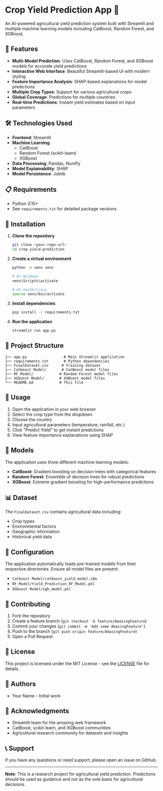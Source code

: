 # Crop Yield Prediction App 🌾

An AI-powered agricultural yield prediction system built with Streamlit and multiple machine learning models including CatBoost, Random Forest, and XGBoost.

## 🚀 Features

- **Multi-Model Prediction**: Uses CatBoost, Random Forest, and XGBoost models for accurate yield predictions
- **Interactive Web Interface**: Beautiful Streamlit-based UI with modern styling
- **Feature Importance Analysis**: SHAP-based explanations for model predictions
- **Multiple Crop Types**: Support for various agricultural crops
- **Global Coverage**: Predictions for multiple countries
- **Real-time Predictions**: Instant yield estimates based on input parameters

## 🛠️ Technologies Used

- **Frontend**: Streamlit
- **Machine Learning**: 
  - CatBoost
  - Random Forest (scikit-learn)
  - XGBoost
- **Data Processing**: Pandas, NumPy
- **Model Explainability**: SHAP
- **Model Persistence**: Joblib

## 📋 Requirements

- Python 3.10+
- See `requirements.txt` for detailed package versions

## 🚀 Installation

1. **Clone the repository**
   ```bash
   git clone <your-repo-url>
   cd crop-yield-prediction
   ```

2. **Create a virtual environment**
   ```bash
   python -m venv venv
   
   # On Windows
   venv\Scripts\activate
   
   # On macOS/Linux
   source venv/bin/activate
   ```

3. **Install dependencies**
   ```bash
   pip install -r requirements.txt
   ```

4. **Run the application**
   ```bash
   streamlit run app.py
   ```

## 📁 Project Structure

```
├── app.py                 # Main Streamlit application
├── requirements.txt       # Python dependencies
├── FinalDataset.csv      # Training dataset
├── Catboost Model/       # CatBoost model files
├── RF_Model/            # Random Forest model files
├── XGboost Model/       # XGBoost model files
└── README.md            # This file
```

## 🎯 Usage

1. Open the application in your web browser
2. Select the crop type from the dropdown
3. Choose the country
4. Input agricultural parameters (temperature, rainfall, etc.)
5. Click "Predict Yield" to get instant predictions
6. View feature importance explanations using SHAP

## 🤖 Models

The application uses three different machine learning models:

- **CatBoost**: Gradient boosting on decision trees with categorical features
- **Random Forest**: Ensemble of decision trees for robust predictions
- **XGBoost**: Extreme gradient boosting for high-performance predictions

## 📊 Dataset

The `FinalDataset.csv` contains agricultural data including:
- Crop types
- Environmental factors
- Geographic information
- Historical yield data

## 🔧 Configuration

The application automatically loads pre-trained models from their respective directories. Ensure all model files are present:
- `Catboost Model/catboost_yield_model.cbm`
- `RF_Model/Yield_Prediction_RF_Model.pkl`
- `XGboost Model/xgb_model.pkl`

## 🤝 Contributing

1. Fork the repository
2. Create a feature branch (`git checkout -b feature/AmazingFeature`)
3. Commit your changes (`git commit -m 'Add some AmazingFeature'`)
4. Push to the branch (`git push origin feature/AmazingFeature`)
5. Open a Pull Request

## 📝 License

This project is licensed under the MIT License - see the [LICENSE](LICENSE) file for details.

## 👥 Authors

- Your Name - Initial work

## 🙏 Acknowledgments

- Streamlit team for the amazing web framework
- CatBoost, scikit-learn, and XGBoost communities
- Agricultural research community for datasets and insights

## 📞 Support

If you have any questions or need support, please open an issue on GitHub.

---

**Note**: This is a research project for agricultural yield prediction. Predictions should be used as guidance and not as the sole basis for agricultural decisions.
